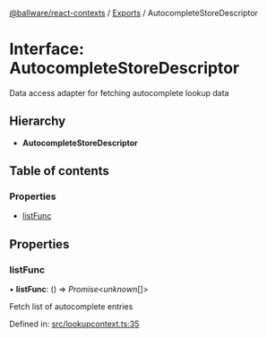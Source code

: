 [@ballware/react-contexts](../README.md) / [Exports](../modules.md) / AutocompleteStoreDescriptor

# Interface: AutocompleteStoreDescriptor

Data access adapter for fetching autocomplete lookup data

## Hierarchy

* **AutocompleteStoreDescriptor**

## Table of contents

### Properties

- [listFunc](autocompletestoredescriptor.md#listfunc)

## Properties

### listFunc

• **listFunc**: () => *Promise*<*unknown*[]\>

Fetch list of autocomplete entries

Defined in: [src/lookupcontext.ts:35](https://github.com/frankball/ballware-react-contexts/blob/34223fb/src/lookupcontext.ts#L35)
